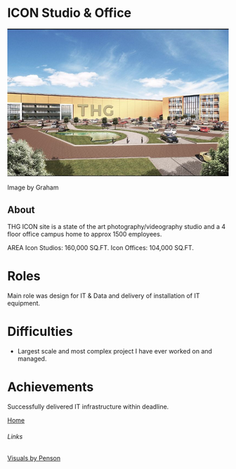 # ICON Studio & Office

<img src="../Images/ICON-THG.jpg" alt="ICON Studio & Office campus">

Image by Graham 

## About

THG ICON site is a state of the art photography/videography studio and a 4 floor office campus home to approx 1500 employees.

AREA
Icon Studios: 160,000 SQ.FT. 
Icon Offices: 104,000 SQ.FT. 

# Roles

Main role was design for IT & Data and delivery of installation of IT equipment.

# Difficulties

- Largest scale and most complex project I have ever worked on and managed.

# Achievements

Successfully delivered IT infrastructure within deadline.

[Home](../index.md)

###### Links
[Visuals by Penson](https://penson.co/en/works/thg-icon-studios-offices)
